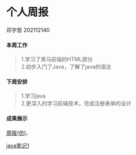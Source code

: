 # 个人周报
邓宇哲 202112140

#### 本周工作
>1.学习了黑马前端的HTML部分  
2.初步入门了Java，了解了java的语法
#### 下周安排
>1.学习java  
2.更深入的学习前端技术，完成注册表单的设计  
#### 成果展示
<a href="src/周报模仿.html"> 周报(仿)</a>、

[java笔记1](https://ac-accelerator.gitee.io/post/Java%E5%AD%A6%E4%B9%A0%E7%AC%94%E8%AE%B0-%E4%B8%80)